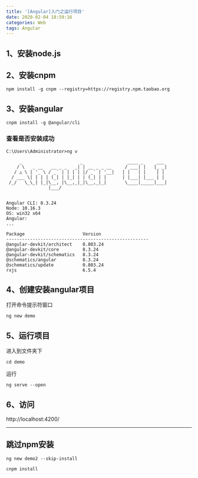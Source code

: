 ```yaml
---
title: '[Angular]入门之运行项目'
date: 2020-02-04 18:59:16
categories: Web
tags: Angular
---
```


## 1、安装node.js

## 2、安装cnpm
```
npm install -g cnpm --registry=https://registry.npm.taobao.org
```

## 3、安装angular
```
cnpm install -g @angular/cli
```
### 查看是否安装成功
```
C:\Users\Administrator>ng v

     _                      _                 ____ _     ___
    / \   _ __   __ _ _   _| | __ _ _ __     / ___| |   |_ _|
   / △ \ | '_ \ / _` | | | | |/ _` | '__|   | |   | |    | |
  / ___ \| | | | (_| | |_| | | (_| | |      | |___| |___ | |
 /_/   \_\_| |_|\__, |\__,_|_|\__,_|_|       \____|_____|___|
                |___/


Angular CLI: 8.3.24
Node: 10.16.3
OS: win32 x64
Angular:
...

Package                      Version
------------------------------------------------------
@angular-devkit/architect    0.803.24
@angular-devkit/core         8.3.24
@angular-devkit/schematics   8.3.24
@schematics/angular          8.3.24
@schematics/update           0.803.24
rxjs                         6.5.4
```

## 4、创建安装angular项目
打开命令提示符窗口
```
ng new demo
```

## 5、运行项目
进入到文件夹下
```
cd demo
```
运行
```
ng serve --open
```

## 6、访问
 http://localhost:4200/

---
##  跳过npm安装
```
ng new demo2 --skip-install
```
```
cnpm install
```


